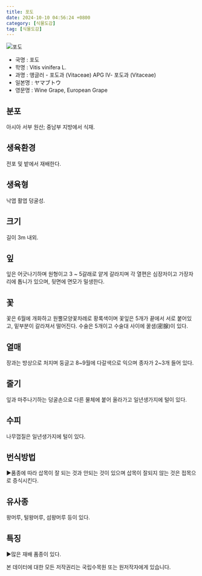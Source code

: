 ```yaml
---
title: 포도
date: 2024-10-10 04:56:24 +0800
category: [식물도감]
tag: [식물도감]
---
```




![포도](/fileUpload/plants/basic/Vitaceae/Vitis/11939/1_th2.JPG)
- 국명 : 포도
- 학명 : Vitis vinifera L.
- 과명 : 앵글러 - 포도과 (Vitaceae) APG Ⅳ- 포도과 (Vitaceae)
- 일본명 : ヤマブトウ
- 영문명 : Wine Grape, European Grape


## 분포
아시아 서부 원산; 중남부 지방에서 식재.
## 생육환경
전포 및 밭에서 재배한다.
## 생육형
낙엽 활엽 덩굴성.
## 크기
길이 3m 내외.
## 잎
잎은 어긋나기하며 원형이고 3 ~ 5갈래로 얕게 갈라지며 각 열편은 심장저이고 가장자리에 톱니가 있으며, 뒷면에 면모가 밀생한다.
## 꽃
꽃은 6월에 개화하고 원뿔모양꽃차례로 황록색이며 꽃잎은 5개가 끝에서 서로 붙어있고, 밑부분이 갈라져서 떨어진다. 수술은 5개이고 수술대 사이에 꿀샘(密腺)이 있다.
## 열매
장과는 방상으로 처지며 둥글고 8~9월에 다갈색으로 익으며 종자가 2~3개 들어 있다.
## 줄기
잎과 마주나기하는 덩굴손으로 다른 물체에 붙어 올라가고 일년생가지에 털이 있다.
## 수피
나무껍질은 일년생가지에 털이 있다.
## 번식방법
▶품종에 따라 삽목이 잘 되는 것과 안되는 것이 있으며 삽목이 잘되지 않는 것은 접목으로 증식시킨다.
## 유사종
왕머루, 털왕머루, 섬왕머루 등이 있다.
## 특징
▶많은 재배 품종이 있다.






본 데이터에 대한 모든 저작권리는 국립수목원 또는 원저작자에게 있습니다.
